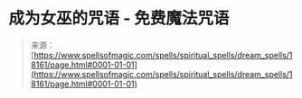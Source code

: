 <!--yml

category: 未分类

date: 2024-06-12 18:59:39

-->

# 成为女巫的咒语 - 免费魔法咒语

> 来源：[https://www.spellsofmagic.com/spells/spiritual_spells/dream_spells/18161/page.html#0001-01-01](https://www.spellsofmagic.com/spells/spiritual_spells/dream_spells/18161/page.html#0001-01-01)

